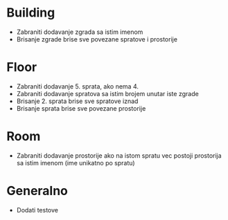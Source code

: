 # Building
- Zabraniti dodavanje zgrada sa istim imenom
- Brisanje zgrade brise sve povezane spratove i prostorije

# Floor
- Zabraniti dodavanje 5. sprata, ako nema 4.
- Zabraniti dodavanje spratova sa istim brojem unutar iste zgrade
- Brisanje 2. sprata brise sve spratove iznad
- Brisanje sprata brise sve povezane prostorije

# Room
- Zabraniti dodavanje prostorije ako na istom spratu vec postoji prostorija sa istim imenom (ime unikatno po spratu)

# Generalno
- Dodati testove